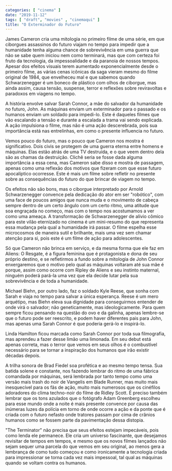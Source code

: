 ```yaml
---
categories: [ "cinema" ]
date: "2019-11-12"
tags: [ "draft", "movies" , "cinemaqui" ]
title: "O Exterminador do Futuro"
---
```

James Cameron cria uma mitologia no primeiro filme de uma série, em
que ciborgues assassinos do futuro viajam no tempo para impedir que a
humanidade tenha alguma chance de sobrevivência em uma guerra que não se
sabe quem iniciou nem como terminará, mas que com certeza foi fruto da
tecnologia, da impessoalidade e da paranoia de nossos tempos. Apesar dos
efeitos visuais terem aumentado exponencialmente desde o primeiro filme,
as várias cenas icônicas da saga vieram mesmo do filme original de 1984,
que envelheceu mal e que sabemos quando Schwarzenegger é um boneco de
plástico com olhos de ciborgue, mas ainda assim, causa tensão, suspense,
terror e reflexões sobre reviravoltas e paradoxos em viagens no tempo.

A história envolve salvar Sarah Connor, a mãe do salvador da humanidade
no futuro, John. As máquinas enviam um exterminador para o passado e os
humanos enviam um soldado para impedi-lo. Este é daqueles filmes que vão
escalando a tensão e durante a escalada a trama vai sendo explicada. A
ação impulsiona o filme, mas não é uma ação descerebrada, pois
sua importância está nas entrelinhas, em como o presente influencia
no futuro.

Vemos pouco do futuro, mas o pouco que Cameron nos mostra é
significativo. Dois civis se protegem de uma guerra eterna entre homens e
máquinas. Elas estão atrás de uma TV destruída, e o que veem dentro
dela são as chamas da destruição. Clichê seria se fosse dada alguma
importância a essa cena, mas Cameron sabe disso e mostra de passagem,
apenas como uma reflexão dos motivos que fizeram com que esse futuro
apocalíptico ocorresse. Este é mais um filme sobre refletir no presente
sobre as consequências do futuro do que brincar de viagem no tempo.

Os efeitos não são bons, mas o ciborgue interpretado por Arnold
Schwarzenegger convence pela dedicação do ator em ser "robótico",
com uma face de poucos amigos que nunca muda e o movimento de cabeça
sempre dentro de um certo ângulo com um certo ritmo, uma atitude que
soa engraçada no começo, mas com o tempo nos acostumamos a ver como
uma ameaça. A transformação de Schwarzenegger de alívio cômico para
este vilão eternizado no cinema é um mini-resumo do que representa
essa mudança pela qual a humanidade irá passar. O filme espelha
esse microcosmos de maneira sutil e brilhante, mais uma vez sem chamar
atenção para si, pois este é um filme de ação para adolescentes.

Só que Cameron não brinca em serviço, e da mesma forma que ele faz
em Aliens: O Resgate, é a figura feminina que é protagonista e dona
de seu próprio destino, e se refletirmos a fundo sobre a mitologia de
John Connor enxergaremos que o motivo pelo qual as máquinas voltaram
até sua mãe é porque, assim como ocorre com Ripley de Aliens e seu
instinto maternal, ninguém poderá pará-la uma vez que ela decide
lutar pela sua sobrevivência e de toda a humanidade.

Michael Biehn, por outro lado, faz o soldado Kyle Reese, que sonha com
Sarah e viaja no tempo para salvar a única esperança. Reese é um mero
arquétipo, mas Biehn eleva sua dignidade para conseguirmos entender de
onde virá o salvador; não geneticamente, mas ideologicamente. Para quem
sempre ficou pensando na questão do ovo e da galinha, apenas lembre-se
que o futuro pode ser reescrito, e podem haver diferentes pais para John,
mas apenas uma Sarah Connor é que poderia gerá-lo e inspirá-lo.

Linda Hamilton ficou marcada como Sarah Connor por toda sua filmografia,
mas aprendeu a fazer desse limão uma limonada. Em seu debut está
apenas correta, mas o terror que vemos em seus olhos é o combustível
necessário para se tornar a inspiração dos humanos que irão existir
décadas depois.

A trilha sonora de Brad Fiedel soa profética e ao mesmo tempo
tensa. Sua batida solene e constante, nos fazendo lembrar do ritmo de
uma fábrica comandada por máquinas, será lembrada por tanto tempo
como uma versão mais trash do noir de Vangelis em Blade Runner, mas
muito mais inesquecível para os fãs de ação, muito mais numerosos
que os cinéfilos adoradores do clima techno-noir do filme de Ridley
Scott. É preciso também lembrar que os tons azulados que o fotógrafo
Adam Greenberg escolheu para esse mundo onde a noite é mais presente
convence por causa das inúmeras luzes da polícia em torno de onde
ocorre a ação e da ponte que é criada com o futuro nefasto onde
tratores passam por cima de crânios humanos como se fossem parte da
pavimentação dessa distopia.

"The Terminator" não precisa que seus efeitos estejam impecáveis,
pois como lenda ele permanece. Ele cria um universo fascinante, que
desejamos revisitar de tempos em tempos, e mesmo que os novos filmes
lançados não sejam sequer uma parcela do que vemos em seu original,
ao menos gera a lembrança de como tudo começou e como ironicamente a
tecnologia criada para impressionar se torna cada vez mais impessoal,
tal qual as máquinas quando se voltam contra os humanos.
